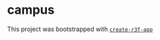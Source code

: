 # campus

This project was bootstrapped with [`create-r3f-app`](https://github.com/utsuboco/create-r3f-app)